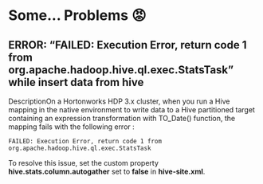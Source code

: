 # Some... Problems 😡

## ERROR: “FAILED: Execution Error, return code 1 from org.apache.hadoop.hive.ql.exec.StatsTask” while insert data from hive

DescriptionOn a Hortonworks HDP 3.x cluster, when you run a Hive mapping in the native environment to write data to a Hive partitioned target containing an expression transformation with TO\_Date() function, the mapping fails with the following error :

```
FAILED: Execution Error, return code 1 from org.apache.hadoop.hive.ql.exec.StatsTask
```

To resolve this issue, set the custom property **hive.stats.column.autogather** set to **false** in **hive-site.xml**.
